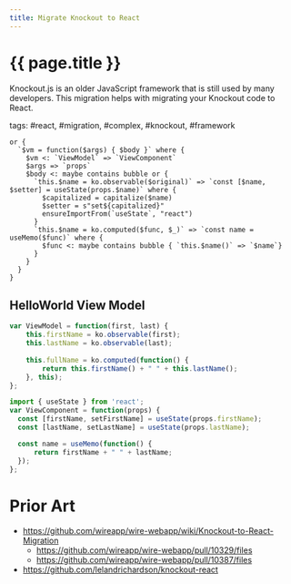 ```yaml
---
title: Migrate Knockout to React
---
```

# {{ page.title }}

Knockout.js is an older JavaScript framework that is still used by many developers.
This migration helps with migrating your Knockout code to React.

tags: #react, #migration, #complex, #knockout, #framework

```grit
or {
  `$vm = function($args) { $body }` where {
    $vm <: `ViewModel` => `ViewComponent`
    $args => `props`
    $body <: maybe contains bubble or {
      `this.$name = ko.observable($original)` => `const [$name, $setter] = useState(props.$name)` where {
        $capitalized = capitalize($name)
        $setter = s"set${capitalized}"
        ensureImportFrom(`useState`, "react")
      }
      `this.$name = ko.computed($func, $_)` => `const name = useMemo($func)` where {
        $func <: maybe contains bubble { `this.$name()` => `$name`}
      }
    }
  }
}
```

## HelloWorld View Model

```javascript
var ViewModel = function(first, last) {
    this.firstName = ko.observable(first);
    this.lastName = ko.observable(last);
 
    this.fullName = ko.computed(function() {
        return this.firstName() + " " + this.lastName();
    }, this);
};
```
```typescript
import { useState } from 'react';
var ViewComponent = function(props) {
  const [firstName, setFirstName] = useState(props.firstName);
  const [lastName, setLastName] = useState(props.lastName);

  const name = useMemo(function() {
      return firstName + " " + lastName;
  });
};
```

# Prior Art

- https://github.com/wireapp/wire-webapp/wiki/Knockout-to-React-Migration
    - https://github.com/wireapp/wire-webapp/pull/10329/files
    - https://github.com/wireapp/wire-webapp/pull/10387/files
- https://github.com/lelandrichardson/knockout-react